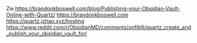 Zie https://brandonkboswell.com/blog/Publishing-your-Obsidian-Vault-Online-with-Quartz/
https://brandonkboswell.com
https://quartz.jzhao.xyz/hosting
https://www.reddit.com/r/ObsidianMD/comments/onflb9/quartz_create_and_publish_your_obsidian_vault_for/